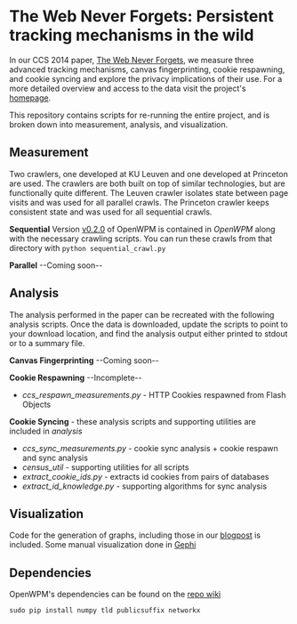 The Web Never Forgets: Persistent tracking mechanisms in the wild
=================================================================

In our CCS 2014 paper, [The Web Never Forgets](https://securehomes.esat.kuleuven.be/~gacar/persistent/the_web_never_forgets.pdf), we measure three advanced tracking
mechanisms, canvas fingerprinting, cookie respawning, and cookie syncing and
explore the privacy implications of their use. For a more detailed overview and
access to the data visit the project's [homepage](https://securehomes.esat.kuleuven.be/~gacar/persistent/).

This repository contains scripts for re-running the entire project, and is
broken down into measurement, analysis, and visualization.

Measurement
-----------

Two crawlers, one developed at KU Leuven and one developed at Princeton are
used. The crawlers are both built on top of similar technologies, but are functionally
quite different. The Leuven crawler isolates state between page visits and was
used for all parallel crawls. The Princeton crawler keeps consistent state and
was used for all sequential crawls.

**Sequential**  Version [v0.2.0](https://github.com/citp/OpenWPM/releases) of
OpenWPM is contained in *OpenWPM* along with the necessary crawling scripts. 
You can run these crawls from that directory with `python sequential_crawl.py`

**Parallel** --Coming soon--

Analysis
--------
The analysis performed in the paper can be recreated with the following analysis
scripts. Once the data is downloaded, update the scripts to point to your download
location, and find the analysis output either printed to stdout or to a summary file.

**Canvas Fingerprinting** --Coming soon--

**Cookie Respawning** --Incomplete-- 
- *ccs_respawn_measurements.py* - HTTP Cookies respawned from Flash Objects

**Cookie Syncing** - these analysis scripts and supporting utilities are included 
in *analysis*
- *ccs_sync_measurements.py* - cookie sync analysis + cookie respawn and sync analysis
- *census_util* - supporting utilities for all scripts
- *extract_cookie_ids.py* - extracts id cookies from pairs of databases
- *extract_id_knowledge.py* - supporting algorithms for sync analysis

Visualization
-------------

Code for the generation of graphs, including those in our [blogpost](https://freedom-to-tinker.com/blog/englehardt/the-hidden-perils-of-cookie-syncing/)
is included. Some manual visualization done in [Gephi](https://gephi.github.io/)

Dependencies
------------

OpenWPM's dependencies can be found on the [repo wiki](https://github.com/citp/OpenWPM/wiki/Setting-up-OpenWPM#manual-installation-and-dependencies)

    sudo pip install numpy tld publicsuffix networkx 
